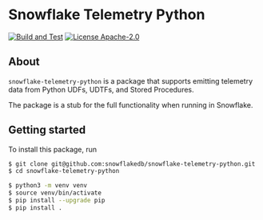 # Snowflake Telemetry Python

[![Build and Test](https://github.com/snowflakedb/snowflake-telemetry-python/actions/workflows/build-test.yml/badge.svg)](https://github.com/snowflakedb/snowflake-telemetry-python/actions/workflows/build-test.yml)
[![License Apache-2.0](https://img.shields.io/:license-Apache%202-brightgreen.svg)](http://www.apache.org/licenses/LICENSE-2.0.txt)

## About

`snowflake-telemetry-python` is a package that supports emitting telemetry data from Python UDFs, UDTFs, and Stored Procedures.

The package is a stub for the full functionality when running in Snowflake.

## Getting started

To install this package, run

```bash
$ git clone git@github.com:snowflakedb/snowflake-telemetry-python.git
$ cd snowflake-telemetry-python

$ python3 -m venv venv
$ source venv/bin/activate
$ pip install --upgrade pip
$ pip install .
```

